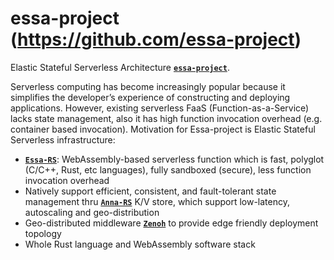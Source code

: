 # essa-project (https://github.com/essa-project)
Elastic Stateful Serverless Architecture **[`essa-project`](https://github.com/essa-project)**.

Serverless computing has become increasingly popular because it simplifies the developer’s experience of constructing and deploying applications.
However, existing serverless FaaS (Function-as-a-Service) lacks state management, also it has high function invocation overhead (e.g. container based invocation).
Motivation for Essa-project is Elastic Stateful Serverless infrastructure:
- **[`Essa-RS`](https://github.com/essa-project/essa-rs)**: WebAssembly-based serverless function which is fast, polyglot (C/C++, Rust, etc languages), fully sandboxed (secure), less function invocation overhead
- Natively support efficient, consistent, and fault-tolerant state management thru **[`Anna-RS`](https://github.com/essa-project/anna-rs)** K/V store, which support low-latency, autoscaling and geo-distribution
- Geo-distributed middleware **[`Zenoh`](https://github.com/eclipse-zenoh)** to provide edge friendly deployment topology 
- Whole Rust language and WebAssembly software stack


